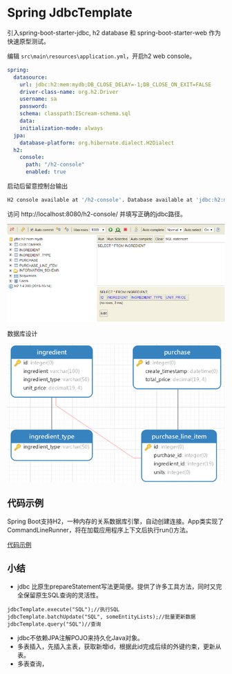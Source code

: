 # Spring JdbcTemplate

引入spring-boot-starter-jdbc, h2 database 和 spring-boot-starter-web 作为快速原型测试。

编辑 `src\main\resources\application.yml`，开启h2 web console。
```yml
spring:
  datasource:
    url: jdbc:h2:mem:mydb;DB_CLOSE_DELAY=-1;DB_CLOSE_ON_EXIT=FALSE
    driver-class-name: org.h2.Driver
    username: sa
    password:
    schema: classpath:IScream-schema.sql
    data:
    initialization-mode: always
  jpa:
    database-platform: org.hibernate.dialect.H2Dialect
  h2:
    console:
      path: "/h2-console"
      enabled: true
```
启动后留意控制台输出
```bash
H2 console available at '/h2-console'. Database available at 'jdbc:h2:mem:mydb'
```
访问 http://localhost:8080/h2-console/ 并填写正确的jdbc路径。

![](images\h2-console.png)

数据库设计

![](images\IScream_schema.png)

## 代码示例
Spring Boot支持H2，一种内存的关系数据库引擎，自动创建连接。App类实现了CommandLineRunner，将在加载应用程序上下文后执行run()方法。

[代码示例](\src\main\java\io\github\wdpm\App.java)

## 小结
- jdbc 比原生prepareStatement写法更简便。提供了许多工具方法，同时又完全保留原生SQL查询的灵活性。
```
jdbcTemplate.execute("SQL");//执行SQL
jdbcTemplate.batchUpdate("SQL", someEntityLists);//批量更新数据
jdbcTemplate.query("SQL")//查询
```
- jdbc不依赖JPA注解POJO来持久化Java对象。
- 多表插入，先插入主表，获取新增id，根据此id完成后续的外键约束，更新从表。
- 多表查询，
